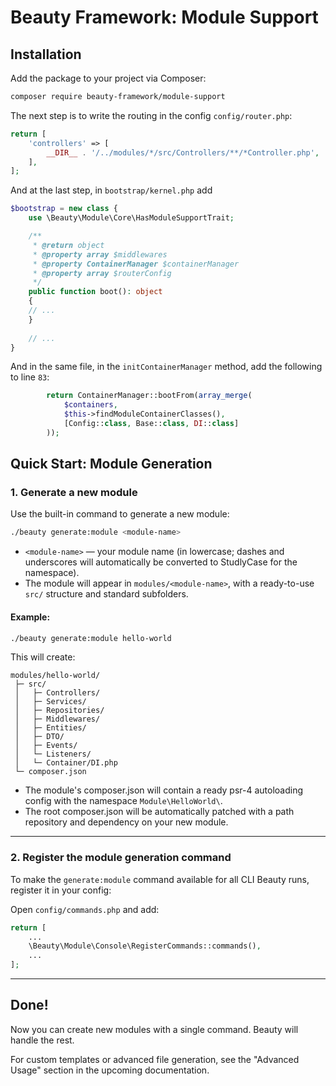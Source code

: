 # Beauty Framework: Module Support

## Installation

Add the package to your project via Composer:

```bash
composer require beauty-framework/module-support
```

The next step is to write the routing in the config `config/router.php`:
```php
return [
    'controllers' => [
        __DIR__ . '/../modules/*/src/Controllers/**/*Controller.php',
    ],
];
```

And at the last step, in `bootstrap/kernel.php` add
```php
$bootstrap = new class {
    use \Beauty\Module\Core\HasModuleSupportTrait;

    /**
     * @return object
     * @property array $middlewares
     * @property ContainerManager $containerManager
     * @property array $routerConfig
     */
    public function boot(): object
    {
    // ...
    }
    
    // ...
}
```

And in the same file, in the `initContainerManager` method, add the following to line `83`:
```php 
        return ContainerManager::bootFrom(array_merge(
            $containers,
            $this->findModuleContainerClasses(),
            [Config::class, Base::class, DI::class]
        ));
```


## Quick Start: Module Generation

### 1. Generate a new module

Use the built-in command to generate a new module:

```bash
./beauty generate:module <module-name>
```

* `<module-name>` — your module name (in lowercase; dashes and underscores will automatically be converted to StudlyCase for the namespace).
* The module will appear in `modules/<module-name>`, with a ready-to-use `src/` structure and standard subfolders.

#### Example:

```bash
./beauty generate:module hello-world
```

This will create:

```
modules/hello-world/
 ├─ src/
 │   ├─ Controllers/
 │   ├─ Services/
 │   ├─ Repositories/
 │   ├─ Middlewares/
 │   ├─ Entities/
 │   ├─ DTO/
 │   ├─ Events/
 │   └─ Listeners/
 │   └─ Container/DI.php
 └─ composer.json
```

* The module's composer.json will contain a ready psr-4 autoloading config with the namespace `Module\HelloWorld\`.
* The root composer.json will be automatically patched with a path repository and dependency on your new module.

---

### 2. Register the module generation command

To make the `generate:module` command available for all CLI Beauty runs, register it in your config:

Open `config/commands.php` and add:

```php
return [
    ...
    \Beauty\Module\Console\RegisterCommands::commands(),
    ...
];
```

---

## Done!

Now you can create new modules with a single command. Beauty will handle the rest.

For custom templates or advanced file generation, see the "Advanced Usage" section in the upcoming documentation.
